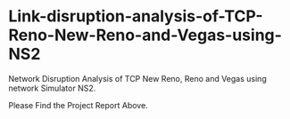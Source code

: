 # Link-disruption-analysis-of-TCP-Reno-New-Reno-and-Vegas-using-NS2
Network Disruption Analysis of TCP New Reno, Reno and Vegas using network Simulator NS2.

Please Find the Project Report Above.

